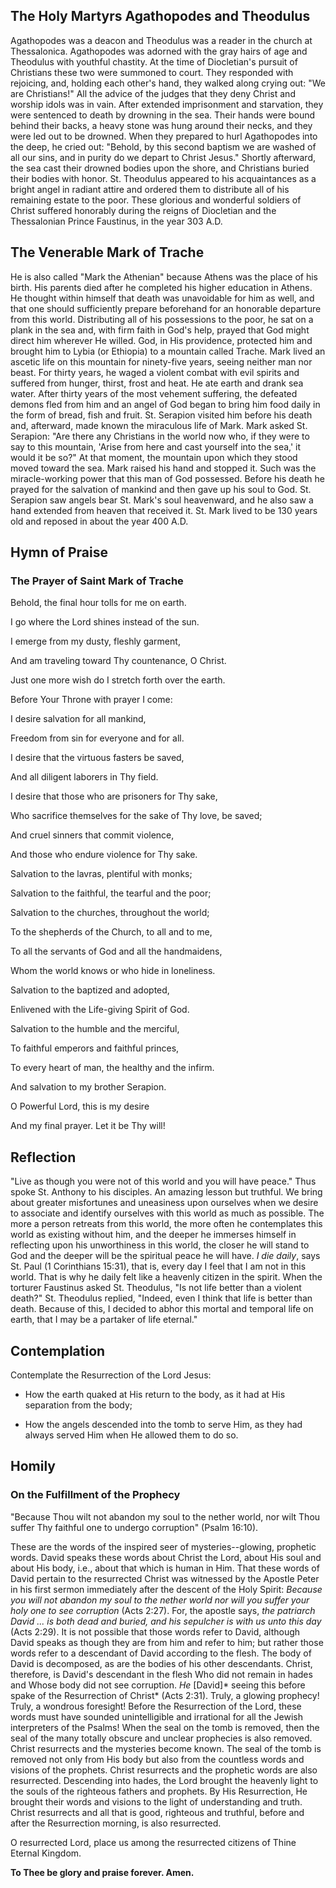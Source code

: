 ## The Holy Martyrs Agathopodes and Theodulus

Agathopodes was a deacon and Theodulus was a reader in the church at Thessalonica. Agathopodes was adorned with the gray hairs of age and Theodulus with youthful chastity. At the time of Diocletian's pursuit of Christians these two were summoned to court. They responded with rejoicing, and, holding each other's hand, they walked along crying out: "We are Christians!" All the advice of the judges that they deny Christ and worship idols was in vain. After extended imprisonment and starvation, they were sentenced to death by drowning in the sea. Their hands were bound behind their backs, a heavy stone was hung around their necks, and they were led out to be drowned. When they prepared to hurl Agathopodes into the deep, he cried out: "Behold, by this second baptism we are washed of all our sins, and in purity do we depart to Christ Jesus." Shortly afterward, the sea cast their drowned bodies upon the shore, and Christians buried their bodies with honor. St. Theodulus appeared to his acquaintances as a bright angel in radiant attire and ordered them to distribute all of his remaining estate to the poor. These glorious and wonderful soldiers of Christ suffered honorably during the reigns of Diocletian and the Thessalonian Prince Faustinus, in the year 303 A.D.

## The Venerable Mark of Trache

He is also called "Mark the Athenian" because Athens was the place of his birth. His parents died after he completed his higher education in Athens. He thought within himself that death was unavoidable for him as well, and that one should sufficiently prepare beforehand for an honorable departure from this world. Distributing all of his possessions to the poor, he sat on a plank in the sea and, with firm faith in God's help, prayed that God might direct him wherever He willed. God, in His providence, protected him and brought him to Lybia (or Ethiopia) to a mountain called Trache. Mark lived an ascetic life on this mountain for ninety-five years, seeing neither man nor beast. For thirty years, he waged a violent combat with evil spirits and suffered from hunger, thirst, frost and heat. He ate earth and drank sea water. After thirty years of the most vehement suffering, the defeated demons fled from him and an angel of God began to bring him food daily in the form of bread, fish and fruit. St. Serapion visited him before his death and, afterward, made known the miraculous life of Mark. Mark asked St. Serapion: "Are there any Christians in the world now who, if they were to say to this mountain, 'Arise from here and cast yourself into the sea,' it would it be so?" At that moment, the mountain upon which they stood moved toward the sea. Mark raised his hand and stopped it. Such was the miracle-working power that this man of God possessed. Before his death he prayed for the salvation of mankind and then gave up his soul to God. St. Serapion saw angels bear St. Mark's soul heavenward, and he also saw a hand extended from heaven that received it. St. Mark lived to be 130 years old and reposed in about the year 400 A.D.

## Hymn of Praise

### The Prayer of Saint Mark of Trache

Behold, the final hour tolls for me on earth.  

I go where the Lord shines instead of the sun.  

I emerge from my dusty, fleshly garment,  

And am traveling toward Thy countenance, O Christ.  

Just one more wish do I stretch forth over the earth.  

Before Your Throne with prayer I come:  

I desire salvation for all mankind,  

Freedom from sin for everyone and for all.  

I desire that the virtuous fasters be saved,  

And all diligent laborers in Thy field.  

I desire that those who are prisoners for Thy sake,  

Who sacrifice themselves for the sake of Thy love, be saved;  

And cruel sinners that commit violence,  

And those who endure violence for Thy sake.  

Salvation to the lavras, plentiful with monks;  

Salvation to the faithful, the tearful and the poor;  

Salvation to the churches, throughout the world;  

To the shepherds of the Church, to all and to me,  

To all the servants of God and all the handmaidens,  

Whom the world knows or who hide in loneliness.  

Salvation to the baptized and adopted,  

Enlivened with the Life-giving Spirit of God.  

Salvation to the humble and the merciful,  

To faithful emperors and faithful princes,  

To every heart of man, the healthy and the infirm.  

And salvation to my brother Serapion.  

O Powerful Lord, this is my desire  

And my final prayer. Let it be Thy will!

## Reflection

"Live as though you were not of this world and you will have peace." Thus spoke St. Anthony to his disciples. An amazing lesson but truthful. We bring about greater misfortunes and uneasiness upon ourselves when we desire to associate and identify ourselves with this world as much as possible. The more a person retreats from this world, the more often he contemplates this world as existing without him, and the deeper he immerses himself in reflecting upon his unworthiness in this world, the closer he will stand to God and the deeper will be the spiritual peace he will have. *I die daily*, says St. Paul (1 Corinthians 15:31), that is, every day I feel that I am not in this world. That is why he daily felt like a heavenly citizen in the spirit. When the torturer Faustinus asked St. Theodulus, "Is not life better than a violent death?" St. Theodulus replied, "Indeed, even I think that life is better than death. Because of this, I decided to abhor this mortal and temporal life on earth, that I may be a partaker of life eternal."

## Contemplation

Contemplate the Resurrection of the Lord Jesus:

- How the earth quaked at His return to the body, as it had at His separation from the body;

- How the angels descended into the tomb to serve Him, as they had always served Him when He allowed them to do so.

## Homily

### On the Fulfillment of the Prophecy

"Because Thou wilt not abandon my soul to the nether world, nor wilt Thou suffer Thy faithful one to undergo corruption" (Psalm 16:10).

These are the words of the inspired seer of mysteries--glowing, prophetic words. David speaks these words about Christ the Lord, about His soul and about His body, i.e., about that which is human in Him. That these words of David pertain to the resurrected Christ was witnessed by the Apostle Peter in his first sermon immediately after the descent of the Holy Spirit: *Because you will not abandon my soul to the nether world nor will you suffer your holy one to see corruption* (Acts 2:27). For, the apostle says, *the patriarch David ... is both dead and buried, and his sepulcher is with us unto this day* (Acts 2:29). It is not possible that those words refer to David, although David speaks as though they are from him and refer to him; but rather those words refer to a descendant of David according to the flesh. The body of David is decomposed, as are the bodies of his other descendants. Christ, therefore, is David's descendant in the flesh Who did not remain in hades and Whose body did not see corruption. *He* [David]* seeing this before spake of the Resurrection of Christ* (Acts 2:31). Truly, a glowing prophecy! Truly, a wondrous foresight! Before the Resurrection of the Lord, these words must have sounded unintelligible and irrational for all the Jewish interpreters of the Psalms! When the seal on the tomb is removed, then the seal of the many totally obscure and unclear prophecies is also removed. Christ resurrects and the mysteries become known. The seal of the tomb is removed not only from His body but also from the countless words and visions of the prophets. Christ resurrects and the prophetic words are also resurrected. Descending into hades, the Lord brought the heavenly light to the souls of the righteous fathers and prophets. By His Resurrection, He brought their words and visions to the light of understanding and truth. Christ resurrects and all that is good, righteous and truthful, before and after the Resurrection morning, is also resurrected.

O resurrected Lord, place us among the resurrected citizens of Thine Eternal Kingdom.

**To Thee be glory and praise forever. Amen.**
